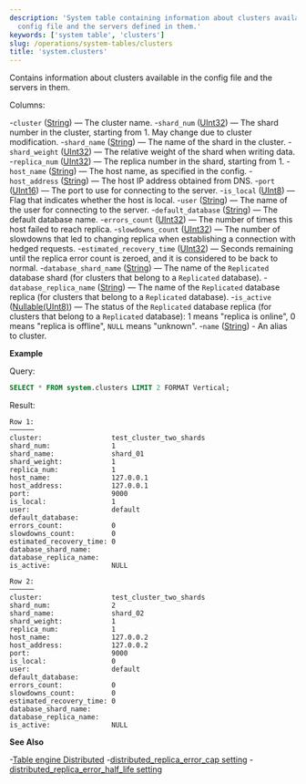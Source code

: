 ```yaml
---
description: 'System table containing information about clusters available in the
  config file and the servers defined in them.'
keywords: ['system table', 'clusters']
slug: /operations/system-tables/clusters
title: 'system.clusters'
---
```


Contains information about clusters available in the config file and the servers in them.

Columns:

-`cluster` ([String](../../sql-reference/data-types/string.md)) — The cluster name.
-`shard_num` ([UInt32](../../sql-reference/data-types/int-uint.md)) — The shard number in the cluster, starting from 1. May change due to cluster modification.
-`shard_name` ([String](../../sql-reference/data-types/string.md)) — The name of the shard in the cluster.
-`shard_weight` ([UInt32](../../sql-reference/data-types/int-uint.md)) — The relative weight of the shard when writing data.
-`replica_num` ([UInt32](../../sql-reference/data-types/int-uint.md)) — The replica number in the shard, starting from 1.
-`host_name` ([String](../../sql-reference/data-types/string.md)) — The host name, as specified in the config.
-`host_address` ([String](../../sql-reference/data-types/string.md)) — The host IP address obtained from DNS.
-`port` ([UInt16](../../sql-reference/data-types/int-uint.md)) — The port to use for connecting to the server.
-`is_local` ([UInt8](../../sql-reference/data-types/int-uint.md)) — Flag that indicates whether the host is local.
-`user` ([String](../../sql-reference/data-types/string.md)) — The name of the user for connecting to the server.
-`default_database` ([String](../../sql-reference/data-types/string.md)) — The default database name.
-`errors_count` ([UInt32](../../sql-reference/data-types/int-uint.md)) — The number of times this host failed to reach replica.
-`slowdowns_count` ([UInt32](../../sql-reference/data-types/int-uint.md)) — The number of slowdowns that led to changing replica when establishing a connection with hedged requests.
-`estimated_recovery_time` ([UInt32](../../sql-reference/data-types/int-uint.md)) — Seconds remaining until the replica error count is zeroed, and it is considered to be back to normal.
-`database_shard_name` ([String](../../sql-reference/data-types/string.md)) — The name of the `Replicated` database shard (for clusters that belong to a `Replicated` database).
-`database_replica_name` ([String](../../sql-reference/data-types/string.md)) — The name of the `Replicated` database replica (for clusters that belong to a `Replicated` database).
-`is_active` ([Nullable(UInt8)](../../sql-reference/data-types/int-uint.md)) — The status of the `Replicated` database replica (for clusters that belong to a `Replicated` database): 1 means "replica is online", 0 means "replica is offline", `NULL` means "unknown".
-`name` ([String](../../sql-reference/data-types/string.md)) - An alias to cluster.

**Example**

Query:

```sql
SELECT * FROM system.clusters LIMIT 2 FORMAT Vertical;
```

Result:

```text
Row 1:
──────
cluster:                 test_cluster_two_shards
shard_num:               1
shard_name:              shard_01
shard_weight:            1
replica_num:             1
host_name:               127.0.0.1
host_address:            127.0.0.1
port:                    9000
is_local:                1
user:                    default
default_database:
errors_count:            0
slowdowns_count:         0
estimated_recovery_time: 0
database_shard_name:
database_replica_name:
is_active:               NULL

Row 2:
──────
cluster:                 test_cluster_two_shards
shard_num:               2
shard_name:              shard_02
shard_weight:            1
replica_num:             1
host_name:               127.0.0.2
host_address:            127.0.0.2
port:                    9000
is_local:                0
user:                    default
default_database:
errors_count:            0
slowdowns_count:         0
estimated_recovery_time: 0
database_shard_name:
database_replica_name:
is_active:               NULL
```

**See Also**

-[Table engine Distributed](../../engines/table-engines/special/distributed.md)
-[distributed_replica_error_cap setting](../../operations/settings/settings.md#distributed_replica_error_cap)
-[distributed_replica_error_half_life setting](../../operations/settings/settings.md#distributed_replica_error_half_life)
